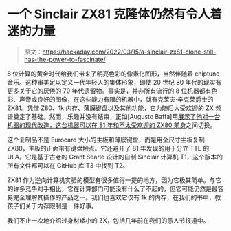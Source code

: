 # 一个 Sinclair ZX81 克隆体仍然有令人着迷的力量

> 原文：<https://hackaday.com/2022/03/15/a-sinclair-zx81-clone-still-has-the-power-to-fascinate/>

8 位计算的黄金时代给我们带来了明亮色彩的像素化图形，当然伴随着 chiptune 音乐。这种审美足以定义一代年轻人的集体形象，即使 20 世纪 80 年代的现实有更多关于它的厌倦的 70 年代遗留物。事实是，并非所有流行的 8 位机器都有色彩、声音或良好的图像，在这些能力有限的机器中，就有克莱夫·辛克莱爵士的 ZX81。凭借 Z80、1k 内存、薄膜键盘以及其他功能，它为随后大受欢迎的 ZX 频谱奠定了基础。然而，乐趣并没有结束，正如[Augusto Baffa]用[展示了他对一台机器的现代改造，这台机器可以在 81 年和不太受欢迎的 ZX80 前身](https://hackaday.io/project/184361-zx8081-homebrew-clone)之间切换。

这个复制品不是 Eurocard 大小的主板和薄膜键盘，而是用全尺寸主板复制 ZX80，主板的正面带有键盘触点。它还避开了 81 年发现的用于分立 TTL 的 ULA。它是基于古老的 Grant Searle 设计的自制 Sinclair 计算机 T1，这个版本的所有文件都可以在 GitHub 库 T3 中找到 T2。

ZX81 作为逆向计算机实验的模型有很多值得一提的地方，因为它极其简单。与它的许多竞争对手相比，它在计算部门可能没有什么了不起的，但它可能仍然是最容易完全理解其操作的产品之一。我们也喜欢它仅有 1k 的内存，在我们的书中，教孩子们关于内存限制是一件好事。

我们不止一次地介绍过身材矮小的 ZX，包括几年前在我们的愚人节报道中。